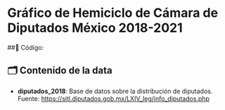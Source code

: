 # Gráfico de Hemiciclo de Cámara de Diputados México 2018-2021

##🔗 Código: 

## 🗂️ Contenido de la data
- **diputados_2018**: Base de datos sobre la distribución de diputados.
  Fuente: https://sitl.diputados.gob.mx/LXIV_leg/info_diputados.php 


